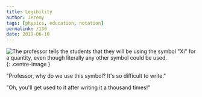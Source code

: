 ```yaml
---
title: Legibility
author: Jeremy
tags: [physics, education, notation]
permalink: /130
date: 2019-06-10
---
```


![The professor tells the students that they will be using the symbol "Xi" for a quantity, even though literally any other symbol could be used.](https://res.cloudinary.com/dh3hm8pb7/image/upload/c_scale,q_auto:best/v1535842782/Handwaving/Published/Legibility.png){: .centre-image }

"Professor, why do we use this symbol? It's so difficult to write."

"Oh, you'll get used to it after writing it a thousand times!"